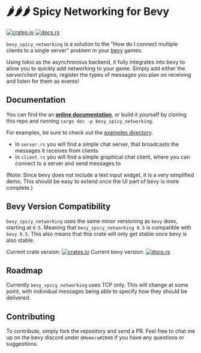 🌶🌶🌶 Spicy Networking for Bevy 
================================


[![crates.io](https://img.shields.io/crates/v/bevy_spicy_networking)](https://crates.io/crates/bevy_spicy_networking)
[![docs.rs](https://docs.rs/bevy_spicy_networking/badge.svg)](https://docs.rs/bevy_spicy_networking)

`bevy_spicy_networking` is a solution to the "How do I connect multiple clients to a single server" problem in your [bevy](https://bevyengine.org/) games.

Using tokio as the asynchronous backend, it fully integrates into bevy to allow you to quickly add networking to your game.
Simply add either the server/client plugins, register the types of messages you plan on receiving and listen for them as events! 


Documentation
-------------

You can find the an [**online documentation**](https://docs.rs/bevy_spicy_networking), or build it yourself by cloning this repo and running `cargo doc -p bevy_spicy_networking`.

For examples, be sure to check out the [examples directory](https://github.com/CabbitStudios/bevy_spicy_networking/tree/master/examples).

- In `server.rs` you will find a simple chat server, that broadcasts the messages it receives from clients
- In `client.rs` you will find a simple graphical chat client, where you can connect to a server and send messages to

(Note: Since bevy does not include a text input widget, it is a very simplified demo. This should be easy to extend once the UI part of bevy 
is more complete.)

Bevy Version Compatibility
--------------------------

`bevy_spicy_networking` uses the same minor versioning as `bevy` does, starting at `0.5`. Meaning that `bevy_spicy_networking 0.5` is compatible with `bevy 0.5`.
This also means that this crate will only get stable once bevy is also stable. 

Current crate version: [![crates.io](https://img.shields.io/crates/v/bevy_spicy_networking)](https://crates.io/crates/bevy_spicy_networking)
Current bevy version: [![docs.rs](https://docs.rs/bevy/badge.svg)](https://docs.rs/bevy)

Roadmap
-------


Currently `bevy_spicy_networking` uses TCP only. This will change at some point, with individual messages being able to specify how they should be delivered.


Contributing
------------

To contribute, simply fork the repository and send a PR. Feel free to chat me up on the bevy discord under `@Hemera#2040` if you have any questions or suggestions.
